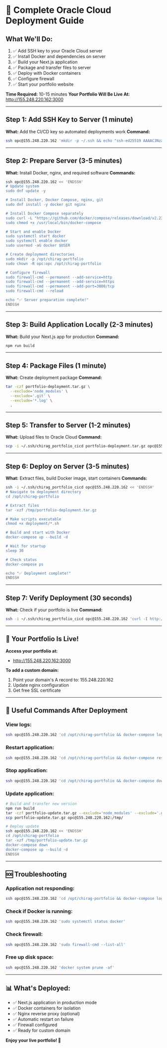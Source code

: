 # 🚀 Complete Oracle Cloud Deployment Guide

## What We'll Do:

1. ✅ Add SSH key to your Oracle Cloud server
2. ✅ Install Docker and dependencies on server
3. ✅ Build your Next.js application
4. ✅ Package and transfer files to server
5. ✅ Deploy with Docker containers
6. ✅ Configure firewall
7. ✅ Start your portfolio website

**Time Required:** 10-15 minutes
**Your Portfolio Will Be Live At:** http://155.248.220.162:3000

---

## Step 1: Add SSH Key to Server (1 minute)

**What:** Add the CI/CD key so automated deployments work
**Command:**
```bash
ssh opc@155.248.220.162 'mkdir -p ~/.ssh && echo "ssh-ed25519 AAAAC3NzaC1lZDI1NTE5AAAAIC8eUVp+xcqZ9Nh+OlTpCxkmQHYYB4g/LfzkbK2q4NWo chirag-portfolio-cicd" >> ~/.ssh/authorized_keys && chmod 600 ~/.ssh/authorized_keys'
```

---

## Step 2: Prepare Server (3-5 minutes)

**What:** Install Docker, nginx, and required software
**Commands:**
```bash
ssh opc@155.248.220.162 << 'ENDSSH'
# Update system
sudo dnf update -y

# Install Docker, Docker Compose, nginx, git
sudo dnf install -y docker git nginx

# Install Docker Compose separately
sudo curl -L "https://github.com/docker/compose/releases/download/v2.23.0/docker-compose-$(uname -s)-$(uname -m)" -o /usr/local/bin/docker-compose
sudo chmod +x /usr/local/bin/docker-compose

# Start and enable Docker
sudo systemctl start docker
sudo systemctl enable docker
sudo usermod -aG docker $USER

# Create deployment directories
sudo mkdir -p /opt/chirag-portfolio
sudo chown -R opc:opc /opt/chirag-portfolio

# Configure firewall
sudo firewall-cmd --permanent --add-service=http
sudo firewall-cmd --permanent --add-service=https
sudo firewall-cmd --permanent --add-port=3000/tcp
sudo firewall-cmd --reload

echo "✅ Server preparation complete!"
ENDSSH
```

---

## Step 3: Build Application Locally (2-3 minutes)

**What:** Build your Next.js app for production
**Command:**
```bash
npm run build
```

---

## Step 4: Package Files (1 minute)

**What:** Create deployment package
**Command:**
```bash
tar -czf portfolio-deployment.tar.gz \
  --exclude='node_modules' \
  --exclude='.git' \
  --exclude='*.log' \
  .
```

---

## Step 5: Transfer to Server (1-2 minutes)

**What:** Upload files to Oracle Cloud
**Command:**
```bash
scp -i ~/.ssh/chirag_portfolio_cicd portfolio-deployment.tar.gz opc@155.248.220.162:/tmp/
```

---

## Step 6: Deploy on Server (3-5 minutes)

**What:** Extract files, build Docker image, start containers
**Commands:**
```bash
ssh -i ~/.ssh/chirag_portfolio_cicd opc@155.248.220.162 << 'ENDSSH'
# Navigate to deployment directory
cd /opt/chirag-portfolio

# Extract files
tar -xzf /tmp/portfolio-deployment.tar.gz

# Make scripts executable
chmod +x deployment/*.sh

# Build and start with Docker
docker-compose up --build -d

# Wait for startup
sleep 30

# Check status
docker-compose ps

echo "✅ Deployment complete!"
ENDSSH
```

---

## Step 7: Verify Deployment (30 seconds)

**What:** Check if your portfolio is live
**Command:**
```bash
ssh -i ~/.ssh/chirag_portfolio_cicd opc@155.248.220.162 'curl -I http://localhost:3000'
```

---

## 🎉 Your Portfolio Is Live!

**Access your portfolio at:**
- http://155.248.220.162:3000

**To add a custom domain:**
1. Point your domain's A record to: 155.248.220.162
2. Update nginx configuration
3. Get free SSL certificate

---

## 🔧 Useful Commands After Deployment

### View logs:
```bash
ssh opc@155.248.220.162 'cd /opt/chirag-portfolio && docker-compose logs -f'
```

### Restart application:
```bash
ssh opc@155.248.220.162 'cd /opt/chirag-portfolio && docker-compose restart'
```

### Stop application:
```bash
ssh opc@155.248.220.162 'cd /opt/chirag-portfolio && docker-compose down'
```

### Update application:
```bash
# Build and transfer new version
npm run build
tar -czf portfolio-update.tar.gz --exclude='node_modules' --exclude='.git' .
scp portfolio-update.tar.gz opc@155.248.220.162:/tmp/

# Deploy update
ssh opc@155.248.220.162 << 'ENDSSH'
cd /opt/chirag-portfolio
tar -xzf /tmp/portfolio-update.tar.gz
docker-compose down
docker-compose up --build -d
ENDSSH
```

---

## 🆘 Troubleshooting

### Application not responding:
```bash
ssh opc@155.248.220.162 'cd /opt/chirag-portfolio && docker-compose logs --tail=100'
```

### Check if Docker is running:
```bash
ssh opc@155.248.220.162 'sudo systemctl status docker'
```

### Check firewall:
```bash
ssh opc@155.248.220.162 'sudo firewall-cmd --list-all'
```

### Free up disk space:
```bash
ssh opc@155.248.220.162 'docker system prune -af'
```

---

## 📊 What's Deployed:

- ✅ Next.js application in production mode
- ✅ Docker containers for isolation
- ✅ Nginx reverse proxy (optional)
- ✅ Automatic restart on failure
- ✅ Firewall configured
- ✅ Ready for custom domain

**Enjoy your live portfolio! 🎉**